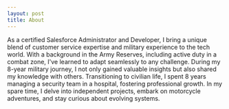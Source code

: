 ```yaml
---
layout: post
title: About
---
```


As a certified Salesforce Administrator and Developer, I bring a unique blend of customer service expertise and military experience to the tech world. With a background in the Army Reserves, including active duty in a combat zone, I've learned to adapt seamlessly to any challenge. During my 8-year military journey, I not only gained valuable insights but also shared my knowledge with others. Transitioning to civilian life, I spent 8 years managing a security team in a hospital, fostering professional growth. In my spare time, I delve into independent projects, embark on motorcycle adventures, and stay curious about evolving systems.
